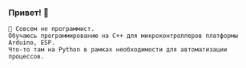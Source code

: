 ### Привет! 👋
```
🌱 Совсем не программист.
Обучаюсь программированию на С++ для микроконтроллеров платформы Arduino, ESP.
Что-то там на Python в рамках необходимости для автоматизации процессов.
```
<!--
**YaKotovskiy/YaKotovskiy** is a ✨ _special_ ✨ repository because its `README.md` (this file) appears on your GitHub profile.

Here are some ideas to get you started:

- 🔭 I’m currently working on ...
- 🌱 I’m currently learning ...
- 👯 I’m looking to collaborate on ...
- 🤔 I’m looking for help with ...
- 💬 Ask me about ...
- 📫 How to reach me: ...
- 😄 Pronouns: ...
- ⚡ Fun fact: ...
-->
